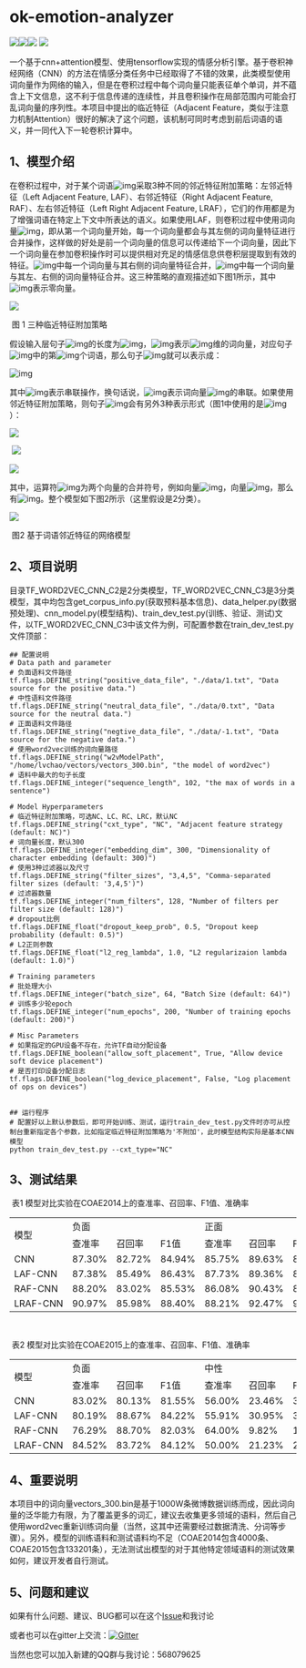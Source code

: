 # ok-emotion-analyzer
![](https://img.shields.io/badge/python-3.x-brightgreen.svg)![](https://img.shields.io/badge/tensorflow-1.12-brightgreen.svg)![](https://img.shields.io/badge/version-1.0.0-brightgreen.svg) ![](https://img.shields.io/badge/license-MIT-000000.svg)

一个基于cnn+attention模型、使用tensorflow实现的情感分析引擎。基于卷积神经网络（CNN）的方法在情感分类任务中已经取得了不错的效果，此类模型使用词向量作为网络的输入，但是在卷积过程中每个词向量只能表征单个单词，并不蕴含上下文信息，这不利于信息传递的连续性，并且卷积操作在局部范围内可能会打乱词向量的序列性。本项目中提出的临近特征（Adjacent Feature，类似于注意力机制Attention）很好的解决了这个问题，该机制可同时考虑到前后词语的语义，并一同代入下一轮卷积计算中。



## 1、模型介绍

在卷积过程中，对于某个词语![img](https://ae01.alicdn.com/kf/Haf41e1a127584432960e18947ae592ac0.png)采取3种不同的邻近特征附加策略：左邻近特征（Left Adjacent Feature, LAF）、右邻近特征（Right Adjacent Feature, RAF）、左右邻近特征（Left Right Adjacent Feature, LRAF），它们的作用都是为了增强词语在特定上下文中所表达的语义。如果使用LAF，则卷积过程中使用词向量![img](https://ae01.alicdn.com/kf/H4d8fa23f241d4970a2e1695a9f9eee83v.png)，即从第一个词向量开始，每一个词向量都会与其左侧的词向量特征进行合并操作，这样做的好处是前一个词向量的信息可以传递给下一个词向量，因此下一个词向量在参加卷积操作时可以提供相对充足的情感信息供卷积层提取到有效的特征。![img](https://ae01.alicdn.com/kf/H7a8926a583da409ea78377ebff499defy.png)中每一个词向量与其右侧的词向量特征合并，![img](https://ae01.alicdn.com/kf/H96e11e0a9d8048dab0e119637689c027Q.png)中每一个词向量与其左、右侧的词向量特征合并。这三种策略的直观描述如下图1所示，其中![img](https://ae01.alicdn.com/kf/H5f9a120c76864a70b70ba71a578a821fn.png)表示零向量。

![](https://ae01.alicdn.com/kf/H9beb2ef26ef14a0c94eeb9087c0b0a42l.png)

​																		图 1 三种临近特征附加策略

假设输入层句子![img](https://ae01.alicdn.com/kf/Hb480eefc9dda4359bd715fa16ba8e741n.png)的长度为![img](https://ae01.alicdn.com/kf/H73ea3d1db3a943529ccab7d412b097c1t.png)，![img](https://ae01.alicdn.com/kf/Hfcf898778114473595b7d774f4290663f.png)表示![img](https://ae01.alicdn.com/kf/Hd52894d66ad14bdfa5a0b5e58007ac14M.png)维的词向量，对应句子![img](https://ae01.alicdn.com/kf/Hb480eefc9dda4359bd715fa16ba8e741n.png)中的第![img](https://ae01.alicdn.com/kf/H88efc9fd0a6f4d3abb7527b4ebd0d548a.png)个词语，那么句子![img](https://ae01.alicdn.com/kf/Hb480eefc9dda4359bd715fa16ba8e741n.png)就可以表示成：

![img](https://ae01.alicdn.com/kf/He800529dafe44cb2aeccf0e274e554a58.png)

其中![img](https://ae01.alicdn.com/kf/Hc8f2cfe705914414a85a48e0be0b684bg.png)表示串联操作，换句话说，![img](https://ae01.alicdn.com/kf/H10222c34e9684e2dab9e69947c3fda0ah.png)表示词向量![img](https://ae01.alicdn.com/kf/H267a3172267743c2b4330c3daf2f77afz.png)的串联。如果使用邻近特征附加策略，则句子![img](https://ae01.alicdn.com/kf/Hb480eefc9dda4359bd715fa16ba8e741n.png)会有另外3种表示形式（图1中使用的是![img](https://ae01.alicdn.com/kf/Hbae37384c7124482967c3d6435c66554X.png)）：

![](https://ae01.alicdn.com/kf/Hb3792a4ba372453eb50f4dd8e0755912p.png)

​							![](https://ae01.alicdn.com/kf/H2b61a7745d0c4af286df144fa79befa7M.png)

![](https://ae01.alicdn.com/kf/H8ea7a30db9af4d6f9f33b46b6b1954bco.png)

其中，运算符![img](https://ae01.alicdn.com/kf/Hd62728527d854926b255a6d772744e2bo.png)为两个向量的合并符号，例如向量![img](https://puui.qpic.cn/fans_admin/0/3_1574395846_1571175447782/0)，向量![img](https://ae01.alicdn.com/kf/Ha9eaa17f3d9848e3a40ec4788e6643c3v.png)，那么有![img](https://ae01.alicdn.com/kf/H4dde4e4636274f2bb8668080bc15c028s.png)。整个模型如下图2所示（这里假设是2分类）。

![](https://ae01.alicdn.com/kf/Hef10d96eff294000b78be3b4edc0349et.png)

​													   				图2 基于词语邻近特征的网络模型



## 2、项目说明

目录TF_WORD2VEC_CNN_C2是2分类模型，TF_WORD2VEC_CNN_C3是3分类模型，其中均包含get_corpus_info.py(获取预料基本信息)、data_helper.py(数据预处理)、cnn_model.py(模型结构)、train_dev_test.py(训练、验证、测试)文件，以TF_WORD2VEC_CNN_C3中该文件为例，可配置参数在train_dev_test.py文件顶部：

```
## 配置说明
# Data path and parameter
# 负面语料文件路径
tf.flags.DEFINE_string("positive_data_file", "./data/1.txt", "Data source for the positive data.")
# 中性语料文件路径
tf.flags.DEFINE_string("neutral_data_file", "./data/0.txt", "Data source for the neutral data.")
# 正面语料文件路径
tf.flags.DEFINE_string("negtive_data_file", "./data/-1.txt", "Data source for the negative data.")
# 使用word2vec训练的词向量路径
tf.flags.DEFINE_string("w2vModelPath", "/home/lvchao/vectors/vectors_300.bin", "the model of word2vec")
# 语料中最大的句子长度
tf.flags.DEFINE_integer("sequence_length", 102, "the max of words in a sentence")

# Model Hyperparameters
# 临近特征附加策略，可选NC、LC、RC、LRC，默认NC
tf.flags.DEFINE_string("cxt_type", "NC", "Adjacent feature strategy (default: NC)")
# 词向量长度，默认300
tf.flags.DEFINE_integer("embedding_dim", 300, "Dimensionality of character embedding (default: 300)")
# 使用3种过滤器以及尺寸
tf.flags.DEFINE_string("filter_sizes", "3,4,5", "Comma-separated filter sizes (default: '3,4,5')")
# 过滤器数量
tf.flags.DEFINE_integer("num_filters", 128, "Number of filters per filter size (default: 128)")
# dropout比例
tf.flags.DEFINE_float("dropout_keep_prob", 0.5, "Dropout keep probability (default: 0.5)")
# L2正则参数
tf.flags.DEFINE_float("l2_reg_lambda", 1.0, "L2 regularizaion lambda (default: 1.0)")

# Training parameters
# 批处理大小
tf.flags.DEFINE_integer("batch_size", 64, "Batch Size (default: 64)")
# 训练多少轮epoch
tf.flags.DEFINE_integer("num_epochs", 200, "Number of training epochs (default: 200)")

# Misc Parameters
# 如果指定的GPU设备不存在，允许TF自动分配设备
tf.flags.DEFINE_boolean("allow_soft_placement", True, "Allow device soft device placement")
# 是否打印设备分配日志
tf.flags.DEFINE_boolean("log_device_placement", False, "Log placement of ops on devices")


## 运行程序
# 配置好以上默认参数后，即可开始训练、测试，运行train_dev_test.py文件时亦可从控制台重新指定各个参数，比如指定临近特征附加策略为'不附加'，此时模型结构实际是基本CNN模型
python train_dev_test.py --cxt_type="NC"
```



## 3、测试结果

​												表1 模型对比实验在COAE2014上的查准率、召回率、F1值、准确率

<table style="width:100%;"><tr ><td  valign=center  nowrap  rowspan=2   >模型</td><td   valign=center  nowrap  colspan=3   >负面</td><td   valign=center  nowrap  colspan=3   >正面</td><td   valign=center  nowrap  rowspan=2   >准确率</td></tr><tr  ><td   valign=center  nowrap   >查准率</td><td   valign=center  nowrap   >召回率</td><td   valign=center  nowrap   >F1<font face="华文中宋" >值</font></td><td   valign=center  nowrap   >查准率</td><td   valign=center  nowrap   >召回率</td><td   valign=center  nowrap   >F1<font face="华文中宋" >值</font></td></tr><tr  ><td  valign=center  nowrap   >CNN</td><td   valign=center  nowrap   >87.30%</td><td   valign=center  nowrap   >82.72%</td><td   valign=center  nowrap   >84.94%</td><td   valign=center  nowrap   >85.75%</td><td   valign=center  nowrap   >89.63%</td><td   valign=center  nowrap   >87.65%</td><td   valign=center  nowrap   >86.43%</td></tr><tr  ><td  valign=center  nowrap   >LAF-CNN</td><td   valign=center  nowrap   >87.38%</td><td   valign=center  nowrap   >85.49%</td><td   valign=center  nowrap   >86.43%</td><td   valign=center  nowrap   >87.73%</td><td   valign=center  nowrap   >89.36%</td><td   valign=center  nowrap   >88.54%</td><td   valign=center  nowrap   >87.57%</td></tr><tr  ><td  valign=center  nowrap   >RAF-CNN</td><td   valign=center  nowrap   >88.20%</td><td   valign=center  nowrap   >83.02%</td><td   valign=center  nowrap   >85.53%</td><td   valign=center  nowrap   >86.08%</td><td   valign=center  nowrap   >90.43%</td><td   valign=center  nowrap   >88.20%</td><td   valign=center  nowrap   >87.00%</td></tr><tr  ><td  valign=center  nowrap   >LRAF-CNN</td><td   valign=center  nowrap   >90.97%</td><td   valign=center  nowrap   >85.98%</td><td   valign=center  nowrap   >88.40%</td><td   valign=center  nowrap   >88.21%</td><td   valign=center  nowrap   >92.47%</td><td   valign=center  nowrap   >90.29%</td><td   valign=center  nowrap   >89.43%</td></tr></table>					

​													

​												表2 模型对比实验在COAE2015上的查准率、召回率、F1值、准确率

<table style="width:100%;"><tr  ><td   valign=center  nowrap  rowspan=2   >模型</td><td   valign=center  nowrap  colspan=3   >负面</td><td   valign=center  nowrap  colspan=3   >中性</td><td   valign=center  nowrap  colspan=3   >正面</td><td   valign=center  nowrap  rowspan=2   >准确率</td></tr><tr  ><td   valign=center  nowrap   >查准率</td><td   valign=center  nowrap   >召回率</td><td   valign=center  nowrap   >F1<font face="华文中宋" >值</font></td><td   valign=center  nowrap   >查准率</td><td   valign=center  nowrap   >召回率</td><td   valign=center  nowrap   >F1<font face="华文中宋" >值</font></td><td   valign=center  nowrap   >查准率</td><td   valign=center  nowrap   >召回率</td><td   valign=center  nowrap   >F1<font face="华文中宋" >值</font></td></tr><tr  ><td   valign=center  nowrap   >CNN</td><td   valign=center  nowrap   >83.02%</td><td   valign=center  nowrap   >80.13%</td><td   valign=center  nowrap   >81.55%</td><td   valign=center  nowrap   >56.00%</td><td   valign=center  nowrap   >23.46%</td><td   valign=center  nowrap   >33.07%</td><td   valign=center  nowrap   >85.64%</td><td   valign=center  nowrap   >94.32%</td><td   valign=center  nowrap   >89.77%</td><td   valign=center  nowrap   >83.78%</td></tr><tr  ><td   valign=center  nowrap   >LAF-CNN</td><td   valign=center  nowrap   >80.19%</td><td   valign=center  nowrap   >88.67%</td><td   valign=center  nowrap   >84.22%</td><td   valign=center  nowrap   >55.91%</td><td   valign=center  nowrap   >30.95%</td><td   valign=center  nowrap   >39.85%</td><td   valign=center  nowrap   >90.83%</td><td   valign=center  nowrap   >91.29%</td><td   valign=center  nowrap   >91.06%</td><td   valign=center  nowrap   >85.41%</td></tr><tr  ><td   valign=center  nowrap   >RAF-CNN</td><td   valign=center  nowrap   >76.29%</td><td   valign=center  nowrap   >88.70%</td><td   valign=center  nowrap   >82.03%</td><td   valign=center  nowrap   >64.00%</td><td   valign=center  nowrap   >9.82%</td><td   valign=center  nowrap   >17.02%</td><td   valign=center  nowrap   >89.71%</td><td   valign=center  nowrap   >92.75%</td><td   valign=center  nowrap   >91.20%</td><td   valign=center  nowrap   >84.87%</td></tr><tr  ><td   valign=center  nowrap   >LRAF-CNN</td><td   valign=center  nowrap   >84.52%</td><td   valign=center  nowrap   >83.72%</td><td   valign=center  nowrap   >84.12%</td><td   valign=center  nowrap   >50.00%</td><td   valign=center  nowrap   >21.23%</td><td   valign=center  nowrap   >29.81%</td><td   valign=center  nowrap   >87.80%</td><td   valign=center  nowrap   >94.23%</td><td   valign=center  nowrap   >90.90%</td><td   valign=center  nowrap   >85.61%</td></tr></table>



## 4、重要说明

本项目中的词向量vectors_300.bin是基于1000W条微博数据训练而成，因此词向量的泛华能力有限，为了覆盖更多的词汇，建议去收集更多领域的语料，然后自己使用word2vec重新训练词向量（当然，这其中还需要经过数据清洗、分词等步骤）。另外，模型的训练语料和测试语料均不足（COAE2014包含4000条、COAE2015包含133201条），无法测试出模型的对于其他特定领域语料的测试效果如何，建议开发者自行测试。



## 5、问题和建议

如果有什么问题、建议、BUG都可以在这个[Issue](https://github.com/9038/ok-emotion-analyzer/issues/1)和我讨论

或者也可以在gitter上交流：[![Gitter](https://badges.gitter.im/superman-projects/ok-emotion-analyzer.svg)](https://gitter.im/superman-projects/ok-emotion-analyzer?utm_source=badge&utm_medium=badge&utm_campaign=pr-badge)

当然也您可以加入新建的QQ群与我讨论：568079625